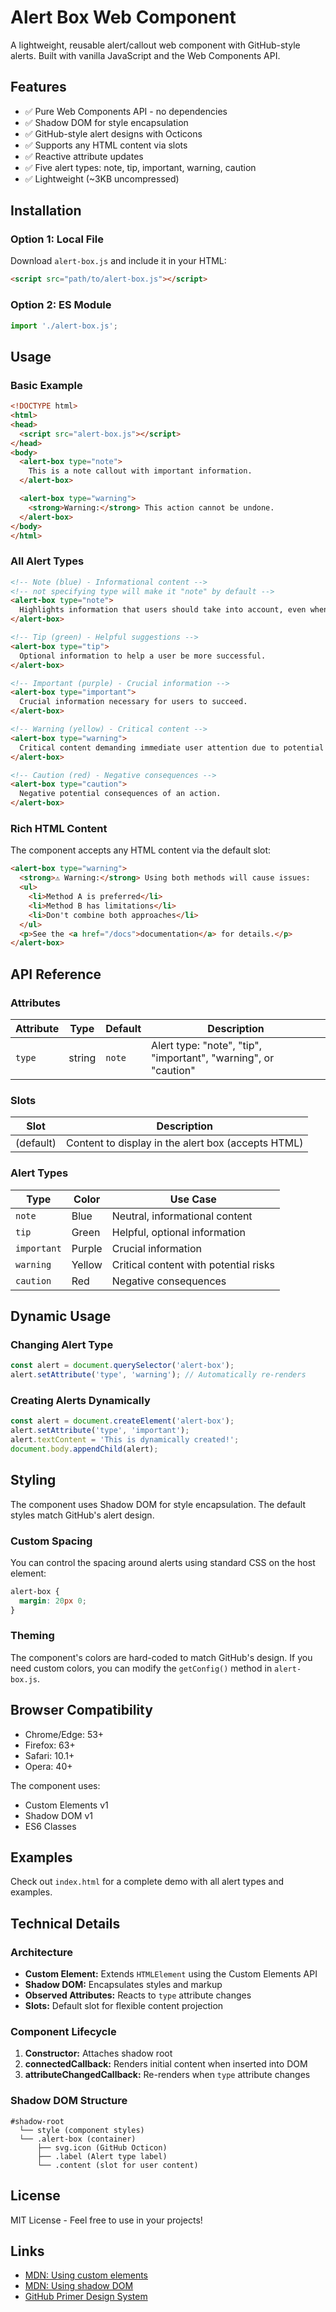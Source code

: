 # Alert Box Web Component

A lightweight, reusable alert/callout web component with GitHub-style alerts. Built with vanilla JavaScript and the Web Components API.

## Features

- ✅ Pure Web Components API - no dependencies
- ✅ Shadow DOM for style encapsulation
- ✅ GitHub-style alert designs with Octicons
- ✅ Supports any HTML content via slots
- ✅ Reactive attribute updates
- ✅ Five alert types: note, tip, important, warning, caution
- ✅ Lightweight (~3KB uncompressed)

## Installation

### Option 1: Local File

Download `alert-box.js` and include it in your HTML:

```html
<script src="path/to/alert-box.js"></script>
```

### Option 2: ES Module

```javascript
import './alert-box.js';
```

## Usage

### Basic Example

```html
<!DOCTYPE html>
<html>
<head>
  <script src="alert-box.js"></script>
</head>
<body>
  <alert-box type="note">
    This is a note callout with important information.
  </alert-box>

  <alert-box type="warning">
    <strong>Warning:</strong> This action cannot be undone.
  </alert-box>
</body>
</html>
```

### All Alert Types

```html
<!-- Note (blue) - Informational content -->
<!-- not specifying type will make it "note" by default -->
<alert-box type="note">
  Highlights information that users should take into account, even when skimming.
</alert-box>

<!-- Tip (green) - Helpful suggestions -->
<alert-box type="tip">
  Optional information to help a user be more successful.
</alert-box>

<!-- Important (purple) - Crucial information -->
<alert-box type="important">
  Crucial information necessary for users to succeed.
</alert-box>

<!-- Warning (yellow) - Critical content -->
<alert-box type="warning">
  Critical content demanding immediate user attention due to potential risks.
</alert-box>

<!-- Caution (red) - Negative consequences -->
<alert-box type="caution">
  Negative potential consequences of an action.
</alert-box>
```

### Rich HTML Content

The component accepts any HTML content via the default slot:

```html
<alert-box type="warning">
  <strong>⚠️ Warning:</strong> Using both methods will cause issues:
  <ul>
    <li>Method A is preferred</li>
    <li>Method B has limitations</li>
    <li>Don't combine both approaches</li>
  </ul>
  <p>See the <a href="/docs">documentation</a> for details.</p>
</alert-box>
```

## API Reference

### Attributes

| Attribute | Type   | Default | Description                                                    |
|-----------|--------|---------|----------------------------------------------------------------|
| `type`    | string | `note`  | Alert type: "note", "tip", "important", "warning", or "caution" |

### Slots

| Slot      | Description                                     |
|-----------|-------------------------------------------------|
| (default) | Content to display in the alert box (accepts HTML) |

### Alert Types

| Type        | Color  | Use Case                                  |
|-------------|--------|-------------------------------------------|
| `note`      | Blue   | Neutral, informational content            |
| `tip`       | Green  | Helpful, optional information             |
| `important` | Purple | Crucial information                       |
| `warning`   | Yellow | Critical content with potential risks     |
| `caution`   | Red    | Negative consequences                     |

## Dynamic Usage

### Changing Alert Type

```javascript
const alert = document.querySelector('alert-box');
alert.setAttribute('type', 'warning'); // Automatically re-renders
```

### Creating Alerts Dynamically

```javascript
const alert = document.createElement('alert-box');
alert.setAttribute('type', 'important');
alert.textContent = 'This is dynamically created!';
document.body.appendChild(alert);
```

## Styling

The component uses Shadow DOM for style encapsulation. The default styles match GitHub's alert design.

### Custom Spacing

You can control the spacing around alerts using standard CSS on the host element:

```css
alert-box {
  margin: 20px 0;
}
```

### Theming

The component's colors are hard-coded to match GitHub's design. If you need custom colors, you can modify the `getConfig()` method in `alert-box.js`.

## Browser Compatibility

- Chrome/Edge: 53+
- Firefox: 63+
- Safari: 10.1+
- Opera: 40+

The component uses:
- Custom Elements v1
- Shadow DOM v1
- ES6 Classes

## Examples

Check out `index.html` for a complete demo with all alert types and examples.

## Technical Details

### Architecture

- **Custom Element:** Extends `HTMLElement` using the Custom Elements API
- **Shadow DOM:** Encapsulates styles and markup
- **Observed Attributes:** Reacts to `type` attribute changes
- **Slots:** Default slot for flexible content projection

### Component Lifecycle

1. **Constructor:** Attaches shadow root
2. **connectedCallback:** Renders initial content when inserted into DOM
3. **attributeChangedCallback:** Re-renders when `type` attribute changes

### Shadow DOM Structure

```
#shadow-root
  └── style (component styles)
  └── .alert-box (container)
      ├── svg.icon (GitHub Octicon)
      ├── .label (Alert type label)
      └── .content (slot for user content)
```

## License

MIT License - Feel free to use in your projects!

## Links

- [MDN: Using custom elements](https://developer.mozilla.org/en-US/docs/Web/API/Web_components/Using_custom_elements)
- [MDN: Using shadow DOM](https://developer.mozilla.org/en-US/docs/Web/API/Web_components/Using_shadow_DOM)
- [GitHub Primer Design System](https://primer.style/design/foundations/color)
